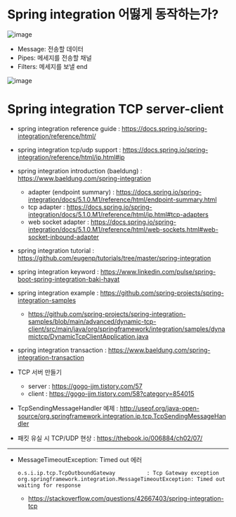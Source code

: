 # Spring integration 어떯게 동작하는가?

![image](https://user-images.githubusercontent.com/66015002/155884288-114b90b8-a66a-4f0a-956e-31edbca1fe58.png)

- Message: 전송할 데이터
- Pipes: 메세지를 전송할 채널
- Filters: 메세지를 보낼 end

![image](https://user-images.githubusercontent.com/66015002/155884306-f0284f6b-48f5-4e40-ba82-c284d7c83e99.png)



# Spring integration TCP server-client
- spring integration reference guide : https://docs.spring.io/spring-integration/reference/html/
- spring integration tcp/udp support : https://docs.spring.io/spring-integration/reference/html/ip.html#ip
- spring integration introduction (baeldung) : https://www.baeldung.com/spring-integration
    - adapter (endpoint summary) : https://docs.spring.io/spring-integration/docs/5.1.0.M1/reference/html/endpoint-summary.html
    - tcp adapter : https://docs.spring.io/spring-integration/docs/5.1.0.M1/reference/html/ip.html#tcp-adapters
    - web socket adapter : https://docs.spring.io/spring-integration/docs/5.1.0.M1/reference/html/web-sockets.html#web-socket-inbound-adapter
- spring integration tutorial : https://github.com/eugenp/tutorials/tree/master/spring-integration

- spring integration keyword : https://www.linkedin.com/pulse/spring-boot-spring-integration-baki-hayat
- spring integration example : https://github.com/spring-projects/spring-integration-samples
    - https://github.com/spring-projects/spring-integration-samples/blob/main/advanced/dynamic-tcp-client/src/main/java/org/springframework/integration/samples/dynamictcp/DynamicTcpClientApplication.java
- spring integration transaction : https://www.baeldung.com/spring-integration-transaction
- TCP 서버 만들기
    - server : https://gogo-jjm.tistory.com/57
    - client : https://gogo-jjm.tistory.com/58?category=854015
- TcpSendingMessageHandler 예제 : http://useof.org/java-open-source/org.springframework.integration.ip.tcp.TcpSendingMessageHandler
- 패킷 유실 시 TCP/UDP 현상 : https://thebook.io/006884/ch02/07/
---
- MessageTimeoutException: Timed out 에러
    ```
    o.s.i.ip.tcp.TcpOutboundGateway          : Tcp Gateway exception
    org.springframework.integration.MessageTimeoutException: Timed out waiting for response
    ```
    - https://stackoverflow.com/questions/42667403/spring-integration-tcp

